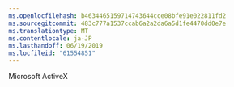 ```yaml
---
ms.openlocfilehash: b4634465159714743644cce08bfe91e022811fd2
ms.sourcegitcommit: 483c777a1537ccab6a2a2da6a5d1fe4470dd0e7e
ms.translationtype: MT
ms.contentlocale: ja-JP
ms.lasthandoff: 06/19/2019
ms.locfileid: "61554851"
---
```

Microsoft ActiveX